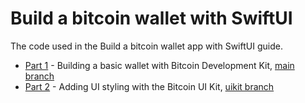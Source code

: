 # Build a bitcoin wallet with SwiftUI

The code used in the Build a bitcoin wallet app with SwiftUI guide.

- [Part 1](https://bdgwallet.notion.site/Build-a-bitcoin-wallet-with-SwiftUI-a9b09fef617143948babf0641086c353) - Building a basic wallet with Bitcoin Development Kit, [main branch](https://github.com/bdgwallet/buildabitcoinwallet-swiftui)
- [Part 2](https://bdgwallet.notion.site/Build-a-bitcoin-wallet-with-SwiftUI-Part-2-UI-Styling-905e4db372ca48a4ad9d926449bcbc78) - Adding UI styling with the Bitcoin UI Kit, [uikit branch](https://github.com/bdgwallet/buildabitcoinwallet-swiftui/tree/uikit)
